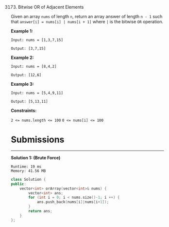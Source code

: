 3173. Bitwise OR of Adjacent Elements

Given an array `nums` of length `n`, return an array answer of length `n - 1` such that `answer[i] = nums[i] | nums[i + 1]` where `|` is the bitwise `OR` operation.

 

**Example 1:**
```
Input: nums = [1,3,7,15]

Output: [3,7,15]
```

**Example 2:**
```
Input: nums = [8,4,2]

Output: [12,6]
```

**Example 3:**
```
Input: nums = [5,4,9,11]

Output: [5,13,11]
```
 

**Constraints:**

`2 <= nums.length <= 100`
`0 <= nums[i] <= 100`

# Submissions
---
**Solution 1: (Brute Force)**
```
Runtime: 19 ms
Memory: 41.56 MB
```
```c++
class Solution {
public:
    vector<int> orArray(vector<int>& nums) {
        vector<int> ans;
        for (int i = 0; i < nums.size()-1; i ++) {
            ans.push_back(nums[i]|nums[i+1]);
        }
        return ans;
    }
};
```
